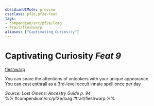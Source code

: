 ```yaml
---
obsidianUIMode: preview
cssclass: pf2e,pf2e-feat
tags:
- compendium/src/pf2e/loag
- trait/fleshwarp
aliases: ["Captivating Curiosity"]
---
```

# Captivating Curiosity  *Feat 9*  
[fleshwarp](../../Rules/traits/fleshwarp-loag.md)  


You can snare the attentions of onlookers with your unique appearance. You can cast [enthrall](../spells/enthrall.md) as a 3rd-level occult innate spell once per day.

*Source: Lost Omens: Ancestry Guide p. 94*  
%% #compendium/src/pf2e/loag #trait/fleshwarp %%